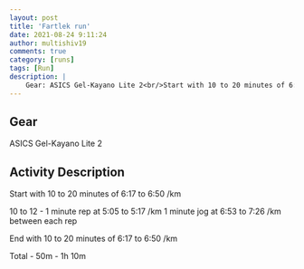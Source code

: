 ```yaml
---
layout: post
title: 'Fartlek run'
date: 2021-08-24 9:11:24
author: multishiv19
comments: true
category: [runs]
tags: [Run]
description: |
    Gear: ASICS Gel-Kayano Lite 2<br/>Start with 10 to 20 minutes of 6:17 to 6:50 /km<br/><br/><br/><br/>10 to 12 - 1 minute rep at 5:05 to 5:17 /km<br/><br/>1 minute jog at 6:53 to 7:26 /km between each rep<br/><br/><br/><br/>End with 10 to 20 minutes of 6:17 to 6:50 /km<br/><br/><br/><br/>Total - 50m - 1h 10m
---
```


## Gear
ASICS Gel-Kayano Lite 2

## Activity Description
Start with 10 to 20 minutes of 6:17 to 6:50 /km

10 to 12 - 1 minute rep at 5:05 to 5:17 /km
1 minute jog at 6:53 to 7:26 /km between each rep

End with 10 to 20 minutes of 6:17 to 6:50 /km

Total - 50m - 1h 10m


<div width='100%' class='strava-embed-placeholder' data-embed-type='activity' data-embed-id='5864629631'></div>
<script src='https://strava-embeds.com/embed.js'></script>
